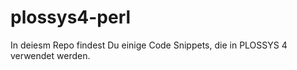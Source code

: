 # plossys4-perl

In deiesm Repo findest Du einige Code Snippets, die in PLOSSYS 4 verwendet werden.
